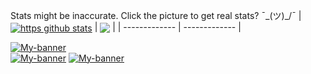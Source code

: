 Stats might be inaccurate. Click the picture to get real stats? ¯\_(ツ)_/¯
| <a href="https://github-readme-stats.vercel.app/api?username=httpsisbetter&show_icons=true&include_all_commits=true&theme=dark&hide_border=true"><img align="center" src="https://github-readme-stats.vercel.app/api?username=httpsisbetter&show_icons=true&include_all_commits=true&theme=dark&hide_border=true" alt="https github stats" /></a> | <a href="https://github-readme-stats.vercel.app/api/top-langs/?username=httpsisbetter&layout=compact&theme=dark&hide_border=true"><img align="center" src="https://github-readme-stats.vercel.app/api/top-langs/?username=httpsisbetter&layout=compact&theme=dark&hide_border=true" /></a> |
| ------------- | ------------- |

[![My-banner](https://cdn.discordapp.com/attachments/845065484315131924/1142210542459682916/IMG_9142.png)](https://polysphere.cc/https)  
[![My-banner](https://cdn.discordapp.com/attachments/845065484315131924/1142210537548161104/IMG_9143.png)](https://polysphere.cc/https) 
[![My-banner](https://cdn.discordapp.com/attachments/845065484315131924/1142221296797761566/IMG_9157.jpg)](https://polysphere.cc/https) 
